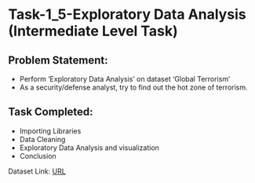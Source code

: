# Task-1_5-Exploratory Data Analysis (Intermediate Level Task)


<h2> Problem Statement:</h2> 

- Perform ‘Exploratory Data Analysis’ on dataset ‘Global Terrorism’
- As a security/defense analyst, try to find out the hot zone of terrorism.


<h2>Task Completed:</h2>

- Importing Libraries
- Data Cleaning
- Exploratory Data Analysis and visualization
- Conclusion

Dataset Link: <a href="https://www.canva.com/link?target=https%3A%2F%2Fbit.ly%2F2TK5Xn5&design=DAEjrwWV35w&accessRole=viewer&linkSource=document">URL </a>

